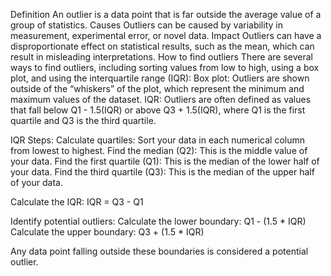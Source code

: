 Definition
An outlier is a data point that is far outside the average value of a group of statistics. 
Causes
Outliers can be caused by variability in measurement, experimental error, or novel data. 
Impact
Outliers can have a disproportionate effect on statistical results, such as the mean, which can result in misleading interpretations. 
How to find outliers
There are several ways to find outliers, including sorting values from low to high, using a box plot, and using the interquartile range (IQR): 
Box plot: Outliers are shown outside of the “whiskers” of the plot, which represent the minimum and maximum values of the dataset. 
IQR: Outliers are often defined as values that fall below Q1 - 1.5(IQR) or above Q3 + 1.5(IQR), where Q1 is the first quartile and Q3 is the third quartile. 

IQR Steps:
Calculate quartiles:
Sort your data in each numerical column from lowest to highest.
Find the median (Q2): This is the middle value of your data.
Find the first quartile (Q1): This is the median of the lower half of your data.
Find the third quartile (Q3): This is the median of the upper half of your data.

Calculate the IQR:
IQR = Q3 - Q1

Identify potential outliers:
Calculate the lower boundary: Q1 - (1.5 * IQR)
Calculate the upper boundary: Q3 + (1.5 * IQR)

Any data point falling outside these boundaries is considered a potential outlier. 